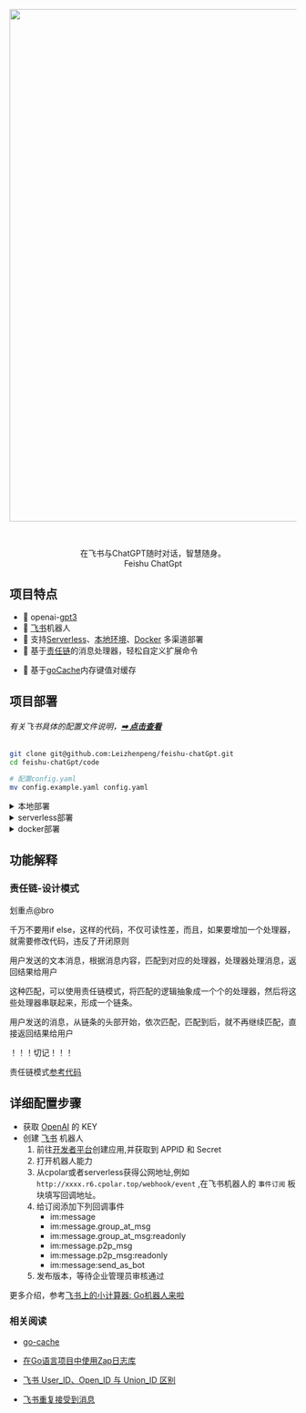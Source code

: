 
<p align='center'>
  <img src='https://p6-juejin.byteimg.com/tos-cn-i-k3u1fbpfcp/91d1c7af087646aea2c550665c01796b~tplv-k3u1fbpfcp-watermark.image?' alt='' width='900'/>
</p>

<br>

<p align='center'>
    在飞书与ChatGPT随时对话，智慧随身。
    <br>
    Feishu ChatGpt
</p>

## 项目特点
- 🍏 openai-[gpt3](https://platform.openai.com/account/api-keys)
- 🍎 [飞书](https://open.feishu.cn/app)机器人
- 🥒 支持[Serverless](https://github.com/serverless-devs/serverless-devs)、[本地环境](https://dashboard.cpolar.com/login)、[Docker](https://www.docker.com/) 多渠道部署
- 🍐 基于[责任链](https://refactoringguru.cn/design-patterns/chain-of-responsibility/go/example)的消息处理器，轻松自定义扩展命令

[//]: # (- 🍊 [zap]&#40;https://github.com/uber-go/zap&#41;日志记录)

[//]: # (- )
- 🍋 基于[goCache](https://github.com/patrickmn/go-cache)内存键值对缓存


## 项目部署


######  有关飞书具体的配置文件说明，**[➡︎ 点击查看](#详细配置步骤)**


``` bash
git clone git@github.com:Leizhenpeng/feishu-chatGpt.git
cd feishu-chatGpt/code

# 配置config.yaml
mv config.example.yaml config.yaml
```
<details>
    <summary>本地部署</summary>
<br>

如果你的服务器没有公网 IP，可以使用反向代理的方式

飞书的服务器在国内对ngrok的访问速度很慢，所以推荐使用一些国内的反向代理服务商
- [cpolar](https://dashboard.cpolar.com/)
- [natapp](https://natapp.cn/)


```bash
//测试部署
go run main.go
cpolar http 9000

//正式部署
nohup cpolar http 8080 -log=stdout &

//查看服务器状态
https://dashboard.cpolar.com/status

// 下线服务
ps -ef | grep cpolar
kill -9 PID
```

更多详细介绍，参考[飞书上的小计算器: Go机器人来啦](https://www.bilibili.com/video/BV1nW4y1378T/)

<br>

</details>


<details>
    <summary>serverless部署</summary>
<br>

``` bash
cd ..
s deploy
```

更多详细介绍，参考[仅需1min，用Serverless部署基于 gin 的飞书机器人](https://www.bilibili.com/video/BV1nW4y1378T/)
<br>

</details>


<details>
    <summary>docker部署</summary>
<br>

待补充
<br>

</details>


## 功能解释

### 责任链-设计模式

划重点@bro

千万不要用if else，这样的代码，不仅可读性差，而且，如果要增加一个处理器，就需要修改代码，违反了开闭原则

用户发送的文本消息，根据消息内容，匹配到对应的处理器，处理器处理消息，返回结果给用户

这种匹配，可以使用责任链模式，将匹配的逻辑抽象成一个个的处理器，然后将这些处理器串联起来，形成一个链条。

用户发送的消息，从链条的头部开始，依次匹配，匹配到后，就不再继续匹配，直接返回结果给用户


！！！切记！！！

责任链模式[参考代码](https://refactoringguru.cn/design-patterns/chain-of-responsibility)



## 详细配置步骤

-  获取 [OpenAI](https://platform.openai.com/account/api-keys) 的 KEY
-  创建 [飞书](https://open.feishu.cn/) 机器人
    1. 前往[开发者平台](https://open.feishu.cn/app?lang=zh-CN)创建应用,并获取到 APPID 和 Secret
    2. 打开机器人能力
    3. 从cpolar或者serverless获得公网地址,例如`http://xxxx.r6.cpolar.top/webhook/event` ,在飞书机器人的 `事件订阅` 板块填写回调地址。
    4. 给订阅添加下列回调事件
        - im:message
        - im:message.group_at_msg
        - im:message.group_at_msg:readonly
        - im:message.p2p_msg
        - im:message.p2p_msg:readonly
        - im:message:send_as_bot
    5. 发布版本，等待企业管理员审核通过

更多介绍，参考[飞书上的小计算器: Go机器人来啦](https://www.bilibili.com/video/BV12M41187rV/)



### 相关阅读

- [go-cache](https://github.com/patrickmn/go-cache)

- [在Go语言项目中使用Zap日志库](https://www.liwenzhou.com/posts/Go/zap/)

- [飞书 User_ID、Open_ID 与 Union_ID 区别](https://www.feishu.cn/hc/zh-CN/articles/794300086214)

- [飞书重复接受到消息](https://open.feishu.cn/document/uAjLw4CM/ukTMukTMukTM/reference/im-v1/message/events/receive)

